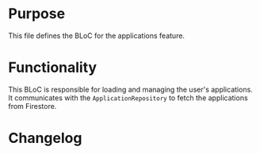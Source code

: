 # Purpose

This file defines the BLoC for the applications feature.

# Functionality

This BLoC is responsible for loading and managing the user's applications. It communicates with the `ApplicationRepository` to fetch the applications from Firestore.

# Changelog

